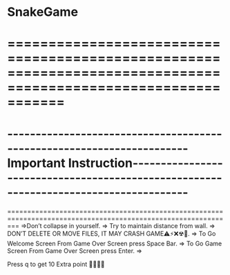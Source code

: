# SnakeGame
===============================================================================================================
=================================================================================================================
----------------------------------------------------------------------Important Instruction--------------------------------------------------------------------------------------
==============================================================================================================
===============================================================================================================
=>Don’t collapse in yourself.
=> Try to maintain distance from wall.
=> DON’T DELETE OR MOVE FILES, IT MAY CRASH GAME⚠⚡❌☢🤬.
=> To Go Welcome Screen From Game Over Screen press Space Bar.
=> To Go Game Screen From Game Over Screen press Enter.
=>





























































































































































































































































Press q to get 10 Extra point 🤑🤑🤑🤑




















